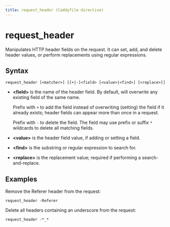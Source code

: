 ```yaml
---
title: request_header (Caddyfile directive)
---
```


# request_header

Manipulates HTTP header fields on the request. It can set, add, and delete header values, or perform replacements using regular expressions.


## Syntax

```caddy-d
request_header [<matcher>] [[+|-]<field> [<value>|<find>] [<replace>]]
```

- **&lt;field&gt;** is the name of the header field. By default, will overwrite any existing field of the same name.

  Prefix with `+` to add the field instead of overwriting (setting) the field if it already exists; header fields can appear more than once in a request.

  Prefix with `-` to delete the field. The field may use prefix or suffix `*` wildcards to delete all matching fields.

- **&lt;value&gt;** is the header field value, if adding or setting a field.

- **&lt;find&gt;** is the substring or regular expression to search for.

- **&lt;replace&gt;** is the replacement value; required if performing a search-and-replace.


## Examples

Remove the Referer header from the request:

```caddy-d
request_header -Referer
```

Delete all headers containing an underscore from the request:

```caddy-d
request_header -*_*
```
